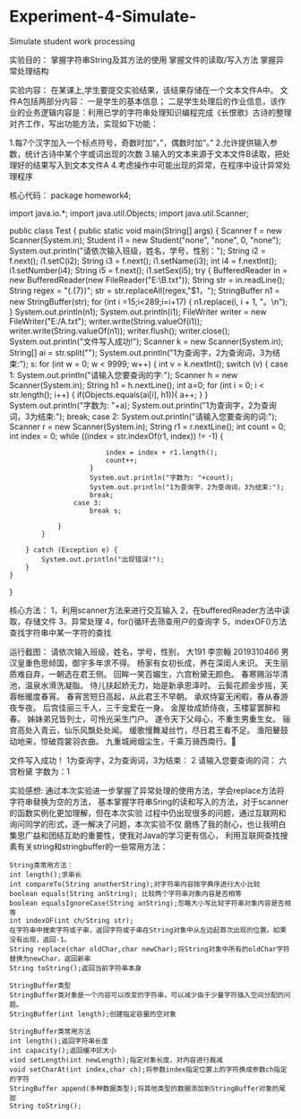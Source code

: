 # Experiment-4-Simulate-
Simulate student work processing


实验目的：
掌握字符串String及其方法的使用
掌握文件的读取/写入方法
掌握异常处理结构

实验内容：
在某课上,学生要提交实验结果，该结果存储在一个文本文件A中。
文件A包括两部分内容：
一是学生的基本信息；
二是学生处理后的作业信息，该作业的业务逻辑内容是：利用已学的字符串处理知识编程完成《长恨歌》古诗的整理对齐工作，写出功能方法，实现如下功能：

1.每7个汉字加入一个标点符号，奇数时加“，”，偶数时加“。”
2.允许提供输入参数，统计古诗中某个字或词出现的次数
3.输入的文本来源于文本文件B读取，把处理好的结果写入到文本文件A
4.考虑操作中可能出现的异常，在程序中设计异常处理程序


核心代码：
package homework4;

import java.io.*;
import java.util.Objects;
import java.util.Scanner;

public class Test {
    public static void main(String[] args)  {
        Scanner f = new Scanner(System.in);
        Student i1 = new Student("none", "none", 0, "none");
        System.out.println("请依次输入班级，姓名，学号，性别：");
        String i2 = f.next();
        i1.setC(i2);
        String i3 = f.next();
        i1.setName(i3);
        int i4 = f.nextInt();
        i1.setNumber(i4);
        String i5 = f.next();
        i1.setSex(i5);
        try {
            BufferedReader in = new BufferedReader(new FileReader("E:\\B.txt"));
            String str = in.readLine();
            String regex = "(.{7})";
            str = str.replaceAll(regex,"$1，");
            StringBuffer n1 = new StringBuffer(str);
            for (int i =15;i<289;i=i+17) {
                n1.replace(i, i + 1, "。\n");
            }
            System.out.println(n1);
            System.out.println(i1);
            FileWriter writer = new FileWriter("E:/A.txt");
            writer.write(String.valueOf(i1));
            writer.write(String.valueOf(n1));
            writer.flush();
            writer.close();
            System.out.println("文件写入成功!");
            Scanner k = new Scanner(System.in);
            String[] ai = str.split("");
            System.out.println("1为查询字，2为查询词，3为结束:");
            s:
            for (int w = 0; w < 9999; w++) {
                int v = k.nextInt();
                switch (v) {
                    case 1:
                        System.out.println("请输入您要查询的字:");
                        Scanner h = new Scanner(System.in);
                        String h1 = h.nextLine();
                        int a=0;
                        for (int i = 0; i < str.length(); i++) {
                            if(Objects.equals(ai[i], h1)){
                                a++;
                            }
                        }
                        System.out.println("字数为: "+a);
                        System.out.println("1为查询字，2为查询词，3为结束:");
                        break;
                    case 2:
                        System.out.println("请输入您要查询的词:");
                        Scanner r = new Scanner(System.in);
                        String r1 = r.nextLine();
                        int count = 0;
                        int index = 0;
                        while ((index = str.indexOf(r1, index)) != -1) {

                            index = index + r1.length();
                            count++;
                        }
                        System.out.println("字数为: "+count);
                        System.out.println("1为查询字，2为查询词，3为结束:");
                        break;
                    case 3:
                        break s;

                }
            }

        } catch (Exception e) {
            System.out.println("出现错误!");
        }
    }
}

核心方法：
1，利用scanner方法来进行交互输入
2，在bufferedReader方法中读取，存储文件
3，异常处理
4，for()循环去筛查用户的查询字
5，indexOF()方法查找字符串中某一字符的查找

运行截图：
请依次输入班级，姓名，学号，性别，
大191
李宗翰
2019310466
男
汉皇重色思倾国，御宇多年求不得。
杨家有女初长成，养在深闺人未识。
天生丽质难自弃，一朝选在君王侧。
回眸一笑百媚生，六宫粉黛无颜色。
春寒赐浴华清池，温泉水滑洗凝脂。
侍儿扶起娇无力，始是新承恩泽时。
云鬓花颜金步摇，芙蓉帐暖度春宵。
春宵苦短日高起，从此君王不早朝。
承欢侍宴无闲暇，春从春游夜专夜。
后宫佳丽三千人，三千宠爱在一身。
金屋妆成娇侍夜，玉楼宴罢醉和春。
姊妹弟兄皆列士，可怜光采生门户。
遂令天下父母心，不重生男重生女。
骊宫高处入青云，仙乐风飘处处闻。
缓歌慢舞凝丝竹，尽日君王看不足。
渔阳鼙鼓动地来，惊破霓裳羽衣曲。
九重城阙烟尘生，千乘万骑西南行。

文件写入成功！
1为查询字，2为查询词，3为结束：
2
请输入您要查询的词：
六宫粉黛
字数为：1



实验感想:
通过本次实验进一步掌握了异常处理的使用方法，学会replace方法将字符串替换为空的方法，
基本掌握字符串Sring的读和写入的方法，对于scanner的函数实例化更加理解，但在本次实验
过程中仍出现很多的问题，通过互联网和询问同学的形式，逐一解决了问题，本次实验不仅
磨练了我的耐心，也让我明白集思广益和团结互助的重要性，使我对Java的学习更有信心，
利用互联网查找搜素有关string和stringbuffer的一些常用方法：


    String类常用方法：
    int length();求串长
    int compareTo(String anotherString);对字符串内容按字典序进行大小比较
    boolean equals(String anString); 比较两个字符串对象内容是否相等
    boolean equalsIgnoreCase(String anString);忽略大小写比较字符串对象内容是否相等
    int indexOF(int ch/String str);
    在字符串中搜索字符或子串，返回字符或子串在String对象中从左边起首次出现的位置。如果没有出现，返回-1。
    String replace(char oldChar,char newChar);将String对象中所有的oldChar字符替换为newChar，返回新串
    String toString();返回当前字符串本身

    StringBuffer类型
    StringBuffer类对象是一个内容可以改变的字符串，可以减少由于少量字符插入空间分配的问题。
    StringBuffer(int length);创建指定容量的空对象

    StringBuffer类常用方法
    int length();返回字符串长度
    int capacity();返回缓冲区大小
    viod setLength(int newLength);指定对象长度，对内容进行裁减
    void setCharAt(int index,char ch);将参数index指定位置上的字符换成参数ch指定的字符
    StringBuffer append(多种数据类型);将其他类型的数据添加到StringBuffer对象的尾部
    String toString();
   
